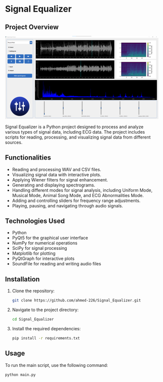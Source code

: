 # Signal Equalizer

## Project Overview

![alt text](./Data/images/image.png)

Signal Equalizer is a Python project designed to process and analyze various types of signal data, including ECG data. The project includes scripts for reading, processing, and visualizing signal data from different sources.

## Functionalities

- Reading and processing WAV and CSV files.
- Visualizing signal data with interactive plots.
- Applying Wiener filters for signal enhancement.
- Generating and displaying spectrograms.
- Handling different modes for signal analysis, including Uniform Mode, Musical Mode, Animal Song Mode, and ECG Abnormalities Mode.
- Adding and controlling sliders for frequency range adjustments.
- Playing, pausing, and navigating through audio signals.

## Technologies Used

- Python
- PyQt5 for the graphical user interface
- NumPy for numerical operations
- SciPy for signal processing
- Matplotlib for plotting
- PyQtGraph for interactive plots
- SoundFile for reading and writing audio files

## Installation

1. Clone the repository:
   ```sh
   git clone https://github.com/ahmed-226/Signal_Equalizer.git
   ```

2. Navigate to the project directory:
   ```sh
   cd Signal_Equalizer
   ```

3. Install the required dependencies:
   ```sh
   pip install -r requirements.txt
   ```

## Usage

To run the main script, use the following command:
```sh
python main.py
```
